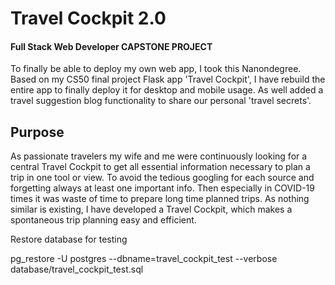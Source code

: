 # Travel Cockpit 2.0
#### Full Stack Web Developer CAPSTONE PROJECT
To finally be able to deploy my own web app, I took this Nanondegree. Based on my CS50 final project Flask app 'Travel Cockpit', I have rebuild the entire app to finally deploy it for desktop and mobile usage. As well added a travel suggestion blog functionality to share our personal 'travel secrets'.

## Purpose
As passionate travelers my wife and me were continuously looking for a central
Travel Cockpit to get all essential information necessary to plan a trip in one
tool or view. To avoid the tedious googling for each source and forgetting
always at least one important info.
Then especially in COVID-19 times it was waste of time to prepare long time
planned trips.
As nothing similar is existing, I have developed a Travel Cockpit, which makes
a spontaneous trip planning easy and efficient.




Restore database for testing

 pg_restore -U postgres --dbname=travel_cockpit_test --verbose database/travel_cockpit_test.sql
